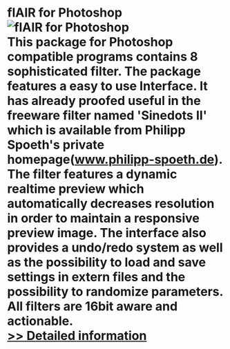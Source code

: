 # flAIR for Photoshop<br />![flAIR for Photoshop](https://mycommerce.akamaized.net/api/pimages/P159548/BIG/159548.GIF)<br />This package for Photoshop compatible programs contains 8 sophisticated filter. The package features a easy to use Interface. It has already proofed useful in the freeware filter named 'Sinedots II' which is available from Philipp Spoeth's private homepage(www.philipp-spoeth.de). The filter features a dynamic realtime preview which automatically decreases resolution in order to maintain a responsive preview image. The interface also provides a undo/redo system as well as the possibility to load and save settings in extern files and the possibility to randomize parameters. All filters are 16bit aware and actionable.<br />[>> Detailed information](https://secure.shareit.com/shareit/product.html?productid=159548&affiliateid=200057808)